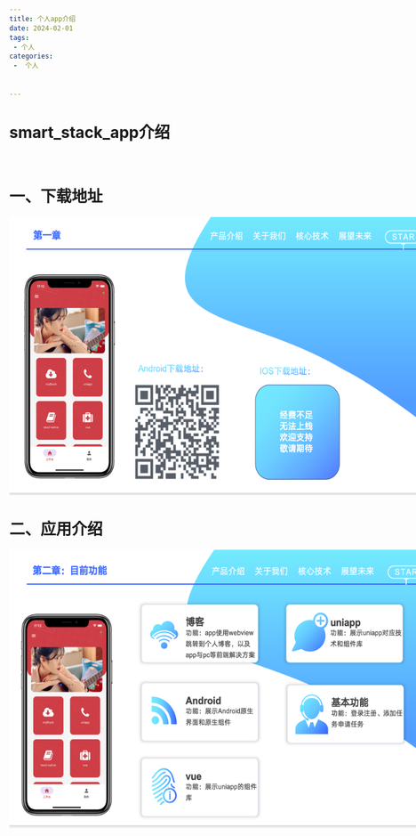 ```yaml
---
title: 个人app介绍
date: 2024-02-01
tags:
 - 个人
categories:
 -  个人


---
```


# smart_stack_app介绍

<br />

# 一、下载地址

<div style="overflow-x: scroll;heigth:500px;width:800px;display:flex">
    <img src="../../.vuepress/public/images/stackapp/interviewDownload.png" style="height:500px;width:800px" />
</div>

# 二、应用介绍

<div style="overflow-x: scroll;heigth:500px;width:800px;display:flex">
    <img src="../../.vuepress/public/images/stackapp/interviewApp.png" style="height:500px;width:800px" />
</div>





